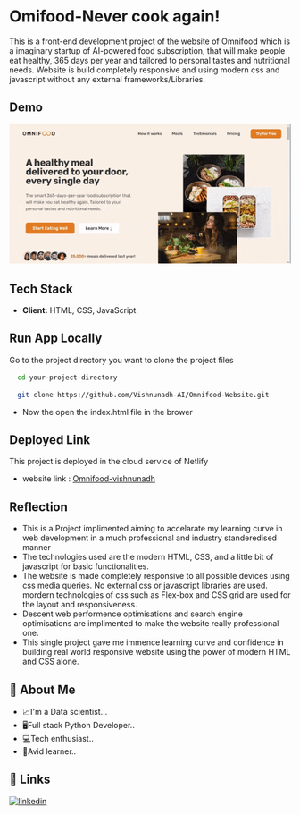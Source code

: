 # Omifood-Never cook again!

This is a front-end development project of the website of Omnifood which is a imaginary startup of AI-powered food subscription, that will make people eat healthy, 365 days per year and tailored to personal tastes and nutritional needs. Website is build completely responsive and using modern css and javascript without any external frameworks/Libraries.

<!-- ## App Screenshots

![App screenshot Upload page](static/images/sh1.JPG)
![App screenshot Result page](static/images/sh2.JPG) -->

## Demo

![App Demo](img/omnifood.gif)

## Tech Stack

- **Client:** HTML, CSS, JavaScript

## Run App Locally

Go to the project directory you want to clone the project files

```bash
  cd your-project-directory
```

```bash
  git clone https://github.com/Vishnunadh-AI/Omnifood-Website.git
```

- Now the open the index.html file in the brower

## Deployed Link

This project is deployed in the cloud service of Netlify

- website link : [Omnifood-vishnunadh](https://omnifood-byvishnunadh.netlify.app/)

## Reflection

- This is a Project implimented aiming to accelarate my learning curve in web development in a much professional and industry standeredised manner
- The technologies used are the modern HTML, CSS, and a little bit of javascript for basic functionalities.
- The website is made completely responsive to all possible devices using css media queries.
  No external css or javascript libraries are used. mordern technologies of css such as Flex-box and CSS grid are used for the layout and responsiveness.
- Descent web performence optimisations and search engine optimisations are implimented to make the website really professional one.
- This single project gave me immence learning curve and confidence in building real world responsive website using the power of modern HTML and CSS alone.

## 🚀 About Me

- 📈I'm a Data scientist...
- 🖥Full stack Python Developer..
- 💻Tech enthusiast..
- 📖Avid learner..

## 🔗 Links

[![linkedin](https://img.shields.io/badge/linkedin-0A66C2?style=for-the-badge&logo=linkedin&logoColor=white)](https://www.linkedin.com/in/vishnunadh/)
